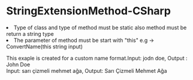 # StringExtensionMethod-CSharp
<ul style="list-style-type:square;"> </ul>
<li>Type of class and type of method must be static also method must be return a string type</li>
<li>The parameter of method must be start with "this" e.g -> ConvertName(this string input) </li>
</ul>

<p>
  This exaple is created for a custom name format.Input: jodn doe, Output : John Doe
  <br/>
  Input: sarı çizmeli mehmet ağa, Output: Sarı Çizmeli Mehmet Ağa   
</p>
